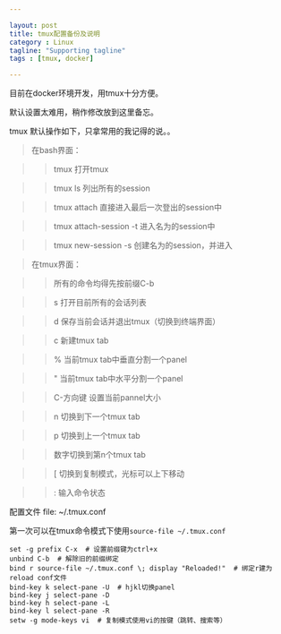 ```yaml
---

layout: post
title: tmux配置备份及说明
category : Linux
tagline: "Supporting tagline"
tags : [tmux, docker]

---
```


目前在docker环境开发，用tmux十分方便。

默认设置太难用，稍作修改放到这里备忘。

tmux 默认操作如下，只拿常用的我记得的说。。

>在bash界面：

>   >tmux  打开tmux

>   >tmux ls 列出所有的session

>   >tmux attach 直接进入最后一次登出的session中

>   >tmux attach-session -t <session-name> 进入名为<session-name>的session中

>   >tmux new-session -s <session-name> 创建名为<session-name>的session，并进入

>在tmux界面：

>   >所有的命令均得先按前缀C-b

>   >s 打开目前所有的会话列表

>   >d 保存当前会话并退出tmux（切换到终端界面）

>   >c 新建tmux tab

>   >% 当前tmux tab中垂直分割一个panel

>   >" 当前tmux tab中水平分割一个panel

>   >C-方向键 设置当前pannel大小

>   >n 切换到下一个tmux tab

>   >p 切换到上一个tmux tab

>   >数字切换到第n个tmux tab

>   >[ 切换到复制模式，光标可以上下移动

>   >: 输入命令状态


配置文件
file: ~/.tmux.conf

第一次可以在tmux命令模式下使用`source-file ~/.tmux.conf`

```
set -g prefix C-x  # 设置前缀键为ctrl+x
unbind C-b  # 解除旧的前缀绑定
bind r source-file ~/.tmux.conf \; display "Reloaded!"  # 绑定r建为reload conf文件
bind-key k select-pane -U  # hjkl切换panel
bind-key j select-pane -D
bind-key h select-pane -L
bind-key l select-pane -R
setw -g mode-keys vi  # 复制模式使用vi的按键（跳转、搜索等）
```
